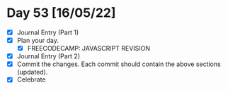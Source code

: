 # Day 53 [16/05/22]

- [x] Journal Entry (Part 1)
- [x] Plan your day.
  - [x] FREECODECAMP: JAVASCRIPT REVISION
- [x] Journal Entry (Part 2)
- [x] Commit the changes. Each commit should contain the above sections (updated).
- [x] Celebrate
<!-- [x] to tick -->
